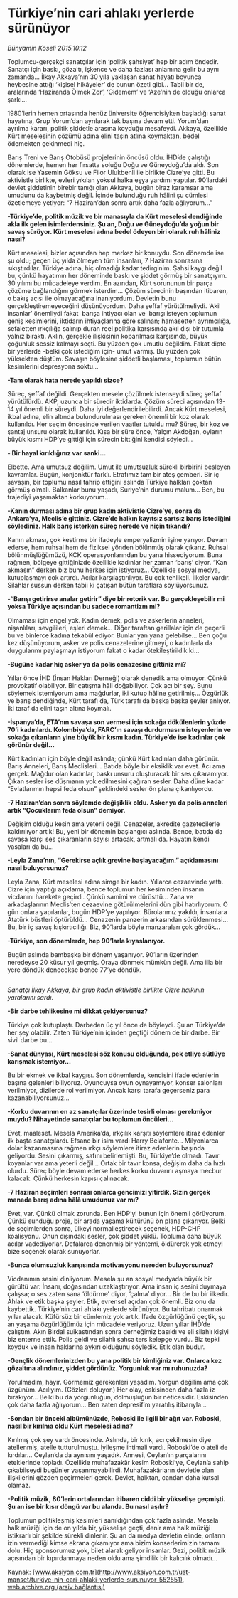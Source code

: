 # Türkiye’nin cari ahlakı yerlerde sürünüyor

*Bünyamin Köseli 2015.10.12*

<div class="pNewsDetailMainContent ctx_content" itemprop="articleBody">
 <p>
  Toplumcu-gerçekçi sanatçılar için ‘politik şahsiyet’ hep bir adım öndedir. Sanatçı için baskı, gözaltı, işkence ve daha fazlası anlamına gelir bu aynı zamanda… İlkay Akkaya’nın 30 yıla yaklaşan sanat hayatı boyunca heybesine attığı ‘kişisel hikâyeler’ de bunun özeti gibi… Tabii bir de, aralarında ‘Haziranda Ölmek Zor’, ‘Gidemem’ ve ‘Aze’nin de olduğu onlarca şarkı…
 </p>
 <p>
  1980’lerin hemen ortasında henüz üniversite öğrencisiyken başladığı sanat hayatına, Grup Yorum’dan ayrılarak tek başına devam etti. Yorum’dan ayrılma kararı, politik şiddetle arasına koyduğu mesafeydi. Akkaya, özellikle Kürt meselesinin çözümü adına elini taşın atlına koymaktan, bedel ödemekten çekinmedi hiç.
 </p>
 <p>
  Barış Treni ve Barış Otobüsü projelerinin öncüsü oldu. İHD’de çalıştığı dönemlerde, hemen her fırsatta soluğu Doğu ve Güneydoğu’da aldı. Son olarak ise Yasemin Göksu ve Filor Ulukbenli ile birlikte Cizre’ye gitti. Bu aktivistle birlikte, evleri yıkılan yoksul halka eşya yardımı yaptılar. 90’lardaki devlet şiddetinin birebir tanığı olan Akkaya, bugün biraz karamsar ama umudunu da kaybetmiş değil. İçinde bulunduğu ruh hâlini şu cümlesi özetlemeye yetiyor: “7 Haziran’dan sonra artık daha fazla ağlıyorum…”
 </p>
 <p>
  <strong>
   -Türkiye’de, politik müzik ve bir manasıyla da Kürt meselesi dendiğinde akla ilk gelen isimlerdensiniz. Şu an, Doğu ve Güneydoğu’da yoğun bir savaş sürüyor. Kürt meselesi adına bedel ödeyen biri olarak ruh hâliniz nasıl?
  </strong>
 </p>
 <p>
  Kürt meselesi, bizler açısından hep merkez bir konuydu. Son dönemde ise şu oldu; geçen üç yılda ölmeyen tüm insanları, 7 Haziran sonrasına sıkıştırdılar. Türkiye adına, hiç olmadığı kadar tedirginim. Şahsi kaygı değil bu, çünkü hayatımın her döneminde baskı ve şiddet görmüş bir sanatçıyım. 30 yılımı bu mücadeleye verdim. En azından, Kürt sorununun bir parça çözüme bağlandığını görmek isterdim… Çözüm sürecinin başından itibaren, o bakış açısı ile olmayacağına inanıyordum. Devletin bunu gerçekleştiremeyeceğini düşünüyordum. Daha şeffaf yürütülmeliydi. ‘Akil insanlar’ önemliydi fakat  barışa ihtiyacı olan ve  barışı isteyen toplumun geniş kesimlerini, iktidarın ihtiyaçlarına göre salınan; hamasetten ayrımcılığa, sefaletten ırkçılığa salınıp duran reel politika karşısında akıl dışı bir tutumla yalnız bıraktı. Aklın, gerçekle ilişkisinin koparılması karşısında, büyük çoğunluk sessiz kalmayı seçti. Bu yüzden çok umutlu değildim. Fakat dipte bir yerlerde -belki çok istediğim için- umut varmış. Bu yüzden çok yüksekten düştüm. Savaşın böylesine şiddetli başlaması, toplumun bütün kesimlerini depresyona soktu…
 </p>
 <p>
  <strong>
   -Tam olarak hata nerede yapıldı sizce?
  </strong>
 </p>
 <p>
  Süreç, şeffaf değildi. Gerçekten mesele çözülmek istenseydi süreç şeffaf yürütülürdü. AKP, uzunca bir süredir iktidarda. Çözüm süreci açısından 13-14 yıl önemli bir süreydi. Daha iyi değerlendirilebilirdi. Ancak Kürt meselesi, ikbal adına, elin altında bulundurulması gereken önemli bir koz olarak kullanıldı. Her seçim öncesinde verilen vaatler tutuldu mu? Süreç, bir koz ve şantaj unsuru olarak kullanıldı. Kısa bir süre önce, Yalçın Akdoğan, oyların büyük kısmı HDP’ye gittiği için sürecin bittiğini kendisi söyledi…
 </p>
 <p>
  <strong>
   - Bir hayal kırıklığınız var sanki...
  </strong>
 </p>
 <p>
  Elbette. Ama umutsuz değilim. Umut ile umutsuzluk sürekli birbirini besleyen kavramlar. Bugün, konjonktür farklı. Etrafımız tam bir ateş çemberi. Bir iç savaşın, bir toplumu nasıl tahrip ettiğini aslında Türkiye halkları çoktan görmüş olmalı. Balkanlar bunu yaşadı, Suriye’nin durumu malum… Ben, bu trajediyi yaşamaktan korkuyorum...
 </p>
 <p>
  <strong>
   -Kanın durması adına bir grup kadın aktivistle Cizre’ye, sonra da Ankara’ya, Meclis’e gittiniz. Cizre’de halkın kayıtsız şartsız barış istediğini söylediniz. Halk barış isterken süreç nerede ve niçin tıkandı?
  </strong>
 </p>
 <p>
  Kanın akması, çok kestirme bir ifadeyle emperyalizmin işine yarıyor. Devam ederse, hem ruhsal hem de fiziksel yönden bölünmüş olarak çıkarız. Ruhsal bölünmüşlüğümüzü, KCK operasyonlarından bu yana hissediyorum. Buna rağmen, bölgeye gittiğinizde özellikle kadınlar her zaman ‘barış’ diyor. “Kan akmasın” derken biz bunu herkes için istiyoruz… Özellikle sosyal medya, kutuplaşmayı çok artırdı. Acılar karşılaştırılıyor. Bu çok tehlikeli. İlkeler vardır. Silahlar sussun derken tabii ki çatışan bütün taraflara söylüyorsunuz.
 </p>
 <p>
  <strong>
   -“Barışı getirirse analar getirir” diye bir retorik var. Bu gerçekleşebilir mi yoksa Türkiye açısından bu sadece romantizm mi?
  </strong>
 </p>
 <p>
  Olmaması için engel yok. Kadın demek, polis ve askerlerin anneleri, nişanlıları, sevgilileri, eşleri demek… Diğer taraftan gerillalar için de geçerli bu ve binlerce kadına tekabül ediyor. Bunlar yan yana gelebilse… Ben çoğu kez düşünüyorum, asker ve polis cenazelerine gitmeyi, o kadınlarla da duygularımı paylaşmayı istiyorum fakat o kadar ötekileştirildik ki…
 </p>
 <p>
  <strong>
   -Bugüne kadar hiç asker ya da polis cenazesine gittiniz mi?
  </strong>
 </p>
 <p>
  Yıllar önce İHD (İnsan Hakları Derneği) olarak denedik ama olmuyor. Çünkü provokatif olabiliyor. Bir çatışma hâli doğabiliyor. Çok acı bir şey. Bunu söylemek istemiyorum ama mağdurlar, iki kutup hâline getirilmiş… Özgürlük ve barış dendiğinde, Kürt tarafı da, Türk tarafı da başka başka şeyler anlıyor. İki taraf da elini taşın altına koymalı.
 </p>
 <p>
  <strong>
   -İspanya’da, ETA’nın savaşa son vermesi için sokağa dökülenlerin yüzde 70’i kadınlardı. Kolombiya’da, FARC’ın savaşı durdurmasını isteyenlerin ve sokağa çıkanların yine büyük bir kısmı kadın. Türkiye’de ise kadınlar çok görünür değil…
  </strong>
 </p>
 <p>
  Kürt kadınları için böyle değil aslında; çünkü Kürt kadınları daha görünür. Barış Anneleri, Barış Meclisleri… Batıda böyle bir eksiklik var evet. Acı ama gerçek. Mağdur olan kadınlar, baskı unsuru oluşturacak bir ses çıkaramıyor. Çıkan sesler ise düşmanın yok edilmesini çağıran sesler. Daha düne kadar “Evlatlarımın hepsi feda olsun” şeklindeki sesler ön plana çıkarılıyordu.
 </p>
 <p>
  <strong>
   -7 Haziran’dan sonra söylemde değişiklik oldu. Asker ya da polis anneleri artık “Çocuklarım feda olsun” demiyor.
  </strong>
 </p>
 <p>
  Değişim olduğu kesin ama yeterli değil. Cenazeler, akredite gazetecilerle kaldırılıyor artık! Bu, yeni bir dönemin başlangıcı aslında. Bence, batıda da savaşa karşı ses çıkaranların sayısı artacak, artmalı da. Hayatın kendi yasaları da bu…
 </p>
 <p>
  <strong>
   -Leyla Zana’nın, “Gerekirse açlık grevine başlayacağım.” açıklamasını nasıl buluyorsunuz?
  </strong>
 </p>
 <p>
  Leyla Zana, Kürt meselesi adına simge bir kadın. Yıllarca cezaevinde yattı. Cizre için yaptığı açıklama, bence toplumun her kesiminden insanın vicdanını harekete geçirdi. Çünkü samimi ve dürüsttü... Zana ve arkadaşlarının Meclis’ten cezaevine götürülmelerini dün gibi hatırlıyorum. O gün onlara yapılanlar, bugün HDP’ye yapılıyor. Bürolarımız yakıldı, insanlara Atatürk büstleri öptürüldü… Cenazenin panzerin arkasından sürüklenmesi… Bu, bir iç savaş kışkırtıcılığı. Biz, 90’larda böyle manzaraları çok gördük…
 </p>
 <p>
  <strong>
   -Türkiye, son dönemlerde, hep 90’larla kıyaslanıyor.
  </strong>
 </p>
 <p>
  Bugün aslında bambaşka bir dönem yaşanıyor. 90’ların üzerinden neredeyse 20 küsur yıl geçmiş. Oraya dönmek mümkün değil. Ama illa bir yere döndük denecekse bence 77’ye döndük.
 </p>
 <p>
  <img alt="" src="http://web.archive.org/web/20151016120111im_/http://medya.aksiyon.com.tr//aksiyon/2015/10/15/572121.jpg"/>
 </p>
 <p>
  <em>
   Sanatçı İlkay Akkaya, bir grup kadın aktivistle birlikte Cizre halkının yaralarını sardı.
  </em>
 </p>
 <p>
  <strong>
   -Bir darbe tehlikesine mi dikkat çekiyorsunuz?
  </strong>
 </p>
 <p>
  Türkiye çok kutuplaştı. Darbeden üç yıl önce de böyleydi. Şu an Türkiye’de her şey olabilir. Zaten Türkiye’nin içinden geçtiği dönem de bir darbe. Bir sivil darbe bu…
 </p>
 <p>
  <strong>
   -Sanat dünyası, Kürt meselesi söz konusu olduğunda, pek etliye sütlüye karışmak istemiyor…
  </strong>
 </p>
 <p>
  Bu bir ekmek ve ikbal kaygısı. Son dönemlerde, kendisini ifade edenlerin başına gelenleri biliyoruz. Oyuncuysa oyun oynayamıyor, konser salonları verilmiyor, dizilerde rol verilmiyor. Ancak karşı tarafa geçerseniz para kazanabiliyorsunuz…
 </p>
 <p>
  <strong>
   -Korku duvarının en az sanatçılar üzerinde tesirli olması gerekmiyor muydu? Nihayetinde sanatçılar bu toplumun öncüleri…
  </strong>
 </p>
 <p>
  Evet, maalesef. Mesela Amerika’da, ırkçılık karşıtı söylemlere itiraz edenler ilk başta sanatçılardı. Efsane bir isim vardı Harry Belafonte… Milyonlarca dolar kazanmasına rağmen ırkçı söylemlere itiraz edenlerin başında geliyordu. Sesini çıkarmış, safını belirlemişti. Bu, Türkiye’de olmadı. Tavır koyanlar var ama yeterli değil… Ortak bir tavır konsa, değişim daha da hızlı olurdu. Süreç böyle devam ederse herkes korku duvarını aşmaya mecbur kalacak. Çünkü herkesin kapısı çalınacak.
 </p>
 <p>
  <strong>
   -7 Haziran seçimleri sonrası onlarca gencimizi yitirdik. Sizin gerçek manada barış adına hâlâ umudunuz var mı?
  </strong>
 </p>
 <p>
  Evet, var. Çünkü olmak zorunda. Ben HDP’yi bunun için önemli görüyorum. Çünkü sunduğu proje, bir arada yaşama kültürünü ön plana çıkarıyor. Belki de seçimlerden sonra, ülkeyi normalleştirecek seçenek, HDP-CHP koalisyonu. Onun dışındaki sesler, çok şiddet yüklü. Topluma daha büyük acılar vadediyorlar. Defalarca denenmiş bir yöntemi, öldürerek yok etmeyi bize seçenek olarak sunuyorlar.
 </p>
 <p>
  <strong>
   -Bunca olumsuzluk karşısında motivasyonu nereden buluyorsunuz?
  </strong>
 </p>
 <p>
  Vicdanımın sesini dinliyorum. Mesela şu an sosyal medyada büyük bir gürültü var. İnsanı, doğasından uzaklaştırıyor. Ama insan iç sesini duymaya çalışsa; o ses zaten sana ‘öldürme’ diyor, ‘çalma’ diyor… Bir de bu bir ilkedir. Ahlak ve etik başka şeyler. Etik, evrensel açıdan çok önemli. Biz onu da kaybettik. Türkiye’nin cari ahlakı yerlerde sürünüyor. Bu tahribatı onarmak yıllar alacak. Küfürsüz bir cümlemiz yok artık. İfade özgürlüğünü geçtik, şu an yaşama özgürlüğümüz için mücadele veriyoruz. Uzun yıllar İHD’de çalıştım. Akın Birdal suikastından sonra derneğimiz basıldı ve eli silahlı kişiyi biz enterne ettik. Polis geldi ve silahlı şahsa ters kelepçe vurdu. Biz tepki koyduk ve insan haklarına aykırı olduğunu söyledik. Etik olan budur.
 </p>
 <p>
  <strong>
   -Gençlik dönemlerinizden bu yana politik bir kimliğiniz var. Onlarca kez gözaltına alındınız, şiddet gördünüz. Yorgunluk var mı ruhunuzda?
  </strong>
 </p>
 <p>
  Yorulmadım, hayır. Görmemiz gerekenleri yaşadım. Yorgun değilim ama çok üzgünüm. Acılıyım. (Gözleri doluyor.) Her olay, eskisinden daha fazla iz bırakıyor… Belki bu da yorgunluğun, dolmuşluğun bir neticesidir. Eskisinden çok daha fazla ağlıyorum… Ben zaten depresifim yaratılış itibarıyla…
 </p>
 <p>
  <strong>
   -Sondan bir önceki albümünüzde, Roboski ile ilgili bir ağıt var. Roboski, nasıl bir kırılma oldu Kürt meselesi adına?
  </strong>
 </p>
 <p>
  Kırılmış çok şey vardı öncesinde. Aslında, bir kırık, acı çekilmesin diye atellenmiş, atelle tutturulmuştu. İyileşme ihtimali vardı. Roboski’de o ateli de kırdılar… Ceylan’da da aynısını yaşadık. Annesi, Ceylan’ın parçalarını eteklerinde topladı. Özellikle muhafazakâr kesim Roboski’ye, Ceylan’a sahip çıkabilseydi bugünler yaşanmayabilirdi. Muhafazakârların devletle olan ilişkilerini gözden geçirmeleri gerek. Devlet, halktan, candan daha kutsal olamaz.
 </p>
 <p>
  <strong>
   -Politik müzik, 80’lerin ortalarından itibaren ciddi bir yükselişe geçmişti. Şu an ise bir kısır döngü var bu alanda. Bu nasıl aşılır?
  </strong>
 </p>
 <p>
  Toplumun politikleşmiş kesimleri sanıldığından çok fazla aslında. Mesela halk müziği için de on yılda bir, yükselişe geçti, denir ama halk müziği istikrarlı bir şekilde sürekli dinlenir. Şu an da medya devletin elinde, onların izin vermediği kimse ekrana çıkamıyor ama bizim konserlerimizin tamamı dolu. Hiç sponsorumuz yok, bilet alarak geliyor insanlar. Gezi, politik müzik açısından bir kıpırdanmaya neden oldu ama şimdilik bir kalıcılık olmadı…
 </p>
</div>


Kaynak: [www.aksiyon.com.tr](http://www.aksiyon.com.tr/ust-manset/turkiye-nin-cari-ahlaki-yerlerde-surunuyor_552551), [web.archive.org (arşiv bağlantısı)](http://web.archive.org/web/20151016120111/http://www.aksiyon.com.tr/ust-manset/turkiye-nin-cari-ahlaki-yerlerde-surunuyor_552551)
